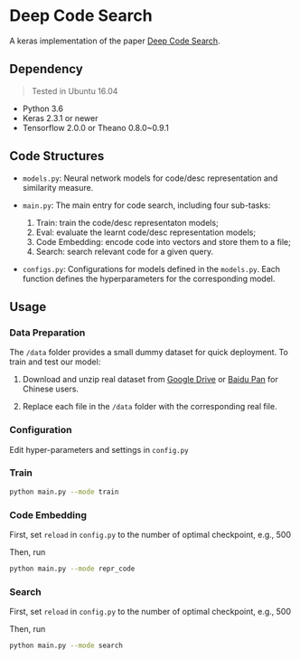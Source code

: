 # Deep Code Search
A keras implementation of the paper [Deep Code Search](https://guxd.github.io/papers/deepcs.pdf).

## Dependency
> Tested in Ubuntu 16.04
* Python 3.6
* Keras 2.3.1 or newer
* Tensorflow 2.0.0 or Theano 0.8.0~0.9.1

## Code Structures

 - `models.py`: Neural network models for code/desc representation and similarity measure.
 
 - `main.py`: The main entry for code search, including four sub-tasks: 
     1) Train: train the code/desc representaton models; 
     2) Eval: evaluate the learnt code/desc representation models; 
     3) Code Embedding: encode code into vectors and store them to a file; 
     4) Search: search relevant code for a given query.
     
 - `configs.py`: Configurations for models defined in the `models.py`. 
   Each function defines the hyperparameters for the corresponding model.


## Usage

   ### Data Preparation
  The `/data` folder provides a small dummy dataset for quick deployment. 
  To train and test our model:
  
  1) Download and unzip real dataset from [Google Drive](https://drive.google.com/drive/folders/1GZYLT_lzhlVczXjD6dgwVUvDDPHMB6L7?usp=sharing) or [Baidu Pan](https://pan.baidu.com/s/1U_MtFXqq0C-Qh8WUFAWGvg) for Chinese users.
  
  2) Replace each file in the `/data` folder with the corresponding real file. 
  
   ### Configuration
   
   Edit hyper-parameters and settings in `config.py`
   
   ### Train
   
   ```bash
   python main.py --mode train
   ```
   
   ### Code Embedding
   
   First, set `reload` in `config.py` to the number of optimal checkpoint, e.g., 500
   
   Then, run
   ```bash
   python main.py --mode repr_code
   ```
   
   ### Search
   
   First, set `reload` in `config.py` to the number of optimal checkpoint, e.g., 500  
   
   Then, run
   ```bash
   python main.py --mode search
   ``` 
```
